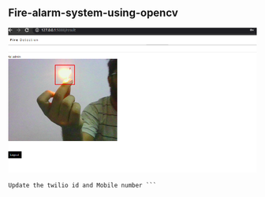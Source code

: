 ## Fire-alarm-system-using-opencv

![Image](https://github.com/stsfaroz/fire-alarm-system-using-opencv/blob/master/Screenshot%20from%202020-09-16%2018-31-19.png)

``` 
Update the twilio id and Mobile number ```
